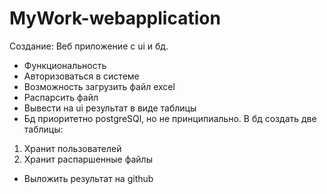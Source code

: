 # MyWork-webapplication
Создание: Веб приложение с ui и бд. 
- Функциональность
- Авторизоваться в системе
- Возможность загрузить файл excel
- Распарсить файл
- Вывести на ui результат в виде таблицы
- Бд приоритетно postgreSQl, но не принципиально. В бд создать две таблицы:
1. Хранит пользователей
2. Хранит распаршенные файлы

- Выложить результат на github
